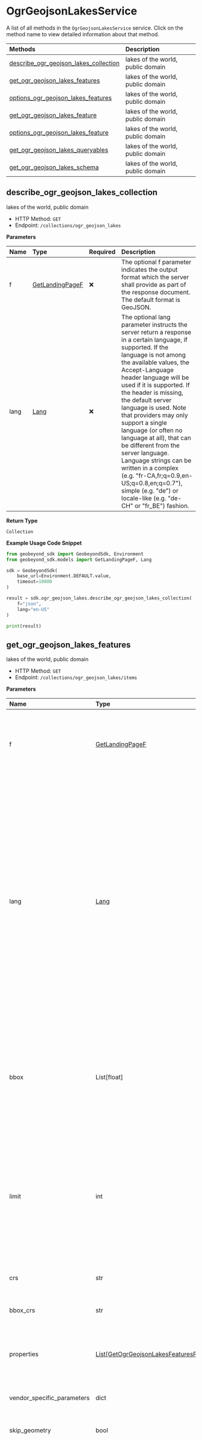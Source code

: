 # OgrGeojsonLakesService

A list of all methods in the `OgrGeojsonLakesService` service. Click on the method name to view detailed information about that method.

| Methods                                                                         | Description                       |
| :------------------------------------------------------------------------------ | :-------------------------------- |
| [describe_ogr_geojson_lakes_collection](#describe_ogr_geojson_lakes_collection) | lakes of the world, public domain |
| [get_ogr_geojson_lakes_features](#get_ogr_geojson_lakes_features)               | lakes of the world, public domain |
| [options_ogr_geojson_lakes_features](#options_ogr_geojson_lakes_features)       | lakes of the world, public domain |
| [get_ogr_geojson_lakes_feature](#get_ogr_geojson_lakes_feature)                 | lakes of the world, public domain |
| [options_ogr_geojson_lakes_feature](#options_ogr_geojson_lakes_feature)         | lakes of the world, public domain |
| [get_ogr_geojson_lakes_queryables](#get_ogr_geojson_lakes_queryables)           | lakes of the world, public domain |
| [get_ogr_geojson_lakes_schema](#get_ogr_geojson_lakes_schema)                   | lakes of the world, public domain |

## describe_ogr_geojson_lakes_collection

lakes of the world, public domain

- HTTP Method: `GET`
- Endpoint: `/collections/ogr_geojson_lakes`

**Parameters**

| Name | Type                                            | Required | Description                                                                                                                                                                                                                                                                                                                                                                                                                                                                                                                                                                                          |
| :--- | :---------------------------------------------- | :------- | :--------------------------------------------------------------------------------------------------------------------------------------------------------------------------------------------------------------------------------------------------------------------------------------------------------------------------------------------------------------------------------------------------------------------------------------------------------------------------------------------------------------------------------------------------------------------------------------------------- |
| f    | [GetLandingPageF](../models/GetLandingPageF.md) | ❌       | The optional f parameter indicates the output format which the server shall provide as part of the response document. The default format is GeoJSON.                                                                                                                                                                                                                                                                                                                                                                                                                                                 |
| lang | [Lang](../models/Lang.md)                       | ❌       | The optional lang parameter instructs the server return a response in a certain language, if supported. If the language is not among the available values, the Accept-Language header language will be used if it is supported. If the header is missing, the default server language is used. Note that providers may only support a single language (or often no language at all), that can be different from the server language. Language strings can be written in a complex (e.g. "fr-CA,fr;q=0.9,en-US;q=0.8,en;q=0.7"), simple (e.g. "de") or locale-like (e.g. "de-CH" or "fr_BE") fashion. |

**Return Type**

`Collection`

**Example Usage Code Snippet**

```python
from geobeyond_sdk import GeobeyondSdk, Environment
from geobeyond_sdk.models import GetLandingPageF, Lang

sdk = GeobeyondSdk(
    base_url=Environment.DEFAULT.value,
    timeout=10000
)

result = sdk.ogr_geojson_lakes.describe_ogr_geojson_lakes_collection(
    f="json",
    lang="en-US"
)

print(result)
```

## get_ogr_geojson_lakes_features

lakes of the world, public domain

- HTTP Method: `GET`
- Endpoint: `/collections/ogr_geojson_lakes/items`

**Parameters**

| Name                       | Type                                                                                            | Required | Description                                                                                                                                                                                                                                                                                                                                                                                                                                                                                                                                                                                          |
| :------------------------- | :---------------------------------------------------------------------------------------------- | :------- | :--------------------------------------------------------------------------------------------------------------------------------------------------------------------------------------------------------------------------------------------------------------------------------------------------------------------------------------------------------------------------------------------------------------------------------------------------------------------------------------------------------------------------------------------------------------------------------------------------- |
| f                          | [GetLandingPageF](../models/GetLandingPageF.md)                                                 | ❌       | The optional f parameter indicates the output format which the server shall provide as part of the response document. The default format is GeoJSON.                                                                                                                                                                                                                                                                                                                                                                                                                                                 |
| lang                       | [Lang](../models/Lang.md)                                                                       | ❌       | The optional lang parameter instructs the server return a response in a certain language, if supported. If the language is not among the available values, the Accept-Language header language will be used if it is supported. If the header is missing, the default server language is used. Note that providers may only support a single language (or often no language at all), that can be different from the server language. Language strings can be written in a complex (e.g. "fr-CA,fr;q=0.9,en-US;q=0.8,en;q=0.7"), simple (e.g. "de") or locale-like (e.g. "de-CH" or "fr_BE") fashion. |
| bbox                       | List[float]                                                                                     | ❌       | Only features that have a geometry that intersects the bounding box are selected.The bounding box is provided as four or six numbers, depending on whether the coordinate reference system includes a vertical axis (height or depth).                                                                                                                                                                                                                                                                                                                                                               |
| limit                      | int                                                                                             | ❌       | The optional limit parameter limits the number of items that are presented in the response document. Only items are counted that are on the first level of the collection in the response document. Nested objects contained within the explicitly requested items shall not be counted. Minimum = 1. Maximum = 10000. Default = 10.                                                                                                                                                                                                                                                                 |
| crs                        | str                                                                                             | ❌       | Indicates the coordinate reference system for the results.                                                                                                                                                                                                                                                                                                                                                                                                                                                                                                                                           |
| bbox_crs                   | str                                                                                             | ❌       | Indicates the coordinate reference system for the given bbox coordinates.                                                                                                                                                                                                                                                                                                                                                                                                                                                                                                                            |
| properties                 | [List[GetOgrGeojsonLakesFeaturesProperties]](../models/GetOgrGeojsonLakesFeaturesProperties.md) | ❌       | The properties that should be included for each feature. The parameter value is a comma-separated list of property names.                                                                                                                                                                                                                                                                                                                                                                                                                                                                            |
| vendor_specific_parameters | dict                                                                                            | ❌       | Additional "free-form" parameters that are not explicitly defined                                                                                                                                                                                                                                                                                                                                                                                                                                                                                                                                    |
| skip_geometry              | bool                                                                                            | ❌       | This option can be used to skip response geometries for each feature.                                                                                                                                                                                                                                                                                                                                                                                                                                                                                                                                |
| sortby                     | List[str]                                                                                       | ❌       | Specifies a comma-separated list of property names by which the response shall be sorted. If the property name is preceded by a plus (+) sign it indicates an ascending sort for that property. If the property name is preceded by a minus (-) sign it indicates a descending sort for that property. If the property is not preceded by a plus or minus, then the default sort order implied is ascending (+).                                                                                                                                                                                     |
| offset                     | int                                                                                             | ❌       | The optional offset parameter indicates the index within the result set from which the server shall begin presenting results in the response document. The first element has an index of 0 (default).                                                                                                                                                                                                                                                                                                                                                                                                |
| id\_                       | int                                                                                             | ❌       |                                                                                                                                                                                                                                                                                                                                                                                                                                                                                                                                                                                                      |
| scalerank                  | int                                                                                             | ❌       |                                                                                                                                                                                                                                                                                                                                                                                                                                                                                                                                                                                                      |
| name                       | str                                                                                             | ❌       |                                                                                                                                                                                                                                                                                                                                                                                                                                                                                                                                                                                                      |
| name_alt                   | str                                                                                             | ❌       |                                                                                                                                                                                                                                                                                                                                                                                                                                                                                                                                                                                                      |
| admin                      | str                                                                                             | ❌       |                                                                                                                                                                                                                                                                                                                                                                                                                                                                                                                                                                                                      |
| featureclass               | str                                                                                             | ❌       |                                                                                                                                                                                                                                                                                                                                                                                                                                                                                                                                                                                                      |

**Return Type**

`FeatureCollectionGeoJson`

**Example Usage Code Snippet**

```python
from geobeyond_sdk import GeobeyondSdk, Environment
from geobeyond_sdk.models import GetLandingPageF, Lang, dict

sdk = GeobeyondSdk(
    base_url=Environment.DEFAULT.value,
    timeout=10000
)
bbox=[
    0.11
]
properties=[
    "id"
]
vendor_specific_parameters=dict(
    {}
)
sortby=[
    "|T"
]

result = sdk.ogr_geojson_lakes.get_ogr_geojson_lakes_features(
    f="json",
    lang="en-US",
    bbox=bbox,
    limit=10,
    crs="crs",
    bbox_crs="bbox-crs",
    properties=properties,
    vendor_specific_parameters=vendor_specific_parameters,
    skip_geometry=True,
    sortby=sortby,
    offset=4,
    id_=5,
    scalerank=2,
    name="name",
    name_alt="name_alt",
    admin="admin",
    featureclass="featureclass"
)

print(result)
```

## options_ogr_geojson_lakes_features

lakes of the world, public domain

- HTTP Method: `OPTIONS`
- Endpoint: `/collections/ogr_geojson_lakes/items`

**Example Usage Code Snippet**

```python
from geobeyond_sdk import GeobeyondSdk, Environment

sdk = GeobeyondSdk(
    base_url=Environment.DEFAULT.value,
    timeout=10000
)

result = sdk.ogr_geojson_lakes.options_ogr_geojson_lakes_features()

print(result)
```

## get_ogr_geojson_lakes_feature

lakes of the world, public domain

- HTTP Method: `GET`
- Endpoint: `/collections/ogr_geojson_lakes/items/{featureId}`

**Parameters**

| Name       | Type                                            | Required | Description                                                                                                                                                                                                                                                                                                                                                                                                                                                                                                                                                                                          |
| :--------- | :---------------------------------------------- | :------- | :--------------------------------------------------------------------------------------------------------------------------------------------------------------------------------------------------------------------------------------------------------------------------------------------------------------------------------------------------------------------------------------------------------------------------------------------------------------------------------------------------------------------------------------------------------------------------------------------------- |
| feature_id | str                                             | ✅       | local identifier of a feature                                                                                                                                                                                                                                                                                                                                                                                                                                                                                                                                                                        |
| crs        | str                                             | ❌       | Indicates the coordinate reference system for the results.                                                                                                                                                                                                                                                                                                                                                                                                                                                                                                                                           |
| f          | [GetLandingPageF](../models/GetLandingPageF.md) | ❌       | The optional f parameter indicates the output format which the server shall provide as part of the response document. The default format is GeoJSON.                                                                                                                                                                                                                                                                                                                                                                                                                                                 |
| lang       | [Lang](../models/Lang.md)                       | ❌       | The optional lang parameter instructs the server return a response in a certain language, if supported. If the language is not among the available values, the Accept-Language header language will be used if it is supported. If the header is missing, the default server language is used. Note that providers may only support a single language (or often no language at all), that can be different from the server language. Language strings can be written in a complex (e.g. "fr-CA,fr;q=0.9,en-US;q=0.8,en;q=0.7"), simple (e.g. "de") or locale-like (e.g. "de-CH" or "fr_BE") fashion. |

**Return Type**

`FeatureGeoJson`

**Example Usage Code Snippet**

```python
from geobeyond_sdk import GeobeyondSdk, Environment
from geobeyond_sdk.models import GetLandingPageF, Lang

sdk = GeobeyondSdk(
    base_url=Environment.DEFAULT.value,
    timeout=10000
)

result = sdk.ogr_geojson_lakes.get_ogr_geojson_lakes_feature(
    feature_id="featureId",
    crs="crs",
    f="json",
    lang="en-US"
)

print(result)
```

## options_ogr_geojson_lakes_feature

lakes of the world, public domain

- HTTP Method: `OPTIONS`
- Endpoint: `/collections/ogr_geojson_lakes/items/{featureId}`

**Parameters**

| Name       | Type | Required | Description                   |
| :--------- | :--- | :------- | :---------------------------- |
| feature_id | str  | ✅       | local identifier of a feature |

**Example Usage Code Snippet**

```python
from geobeyond_sdk import GeobeyondSdk, Environment

sdk = GeobeyondSdk(
    base_url=Environment.DEFAULT.value,
    timeout=10000
)

result = sdk.ogr_geojson_lakes.options_ogr_geojson_lakes_feature(feature_id="featureId")

print(result)
```

## get_ogr_geojson_lakes_queryables

lakes of the world, public domain

- HTTP Method: `GET`
- Endpoint: `/collections/ogr_geojson_lakes/queryables`

**Parameters**

| Name | Type                                            | Required | Description                                                                                                                                                                                                                                                                                                                                                                                                                                                                                                                                                                                          |
| :--- | :---------------------------------------------- | :------- | :--------------------------------------------------------------------------------------------------------------------------------------------------------------------------------------------------------------------------------------------------------------------------------------------------------------------------------------------------------------------------------------------------------------------------------------------------------------------------------------------------------------------------------------------------------------------------------------------------- |
| f    | [GetLandingPageF](../models/GetLandingPageF.md) | ❌       | The optional f parameter indicates the output format which the server shall provide as part of the response document. The default format is GeoJSON.                                                                                                                                                                                                                                                                                                                                                                                                                                                 |
| lang | [Lang](../models/Lang.md)                       | ❌       | The optional lang parameter instructs the server return a response in a certain language, if supported. If the language is not among the available values, the Accept-Language header language will be used if it is supported. If the header is missing, the default server language is used. Note that providers may only support a single language (or often no language at all), that can be different from the server language. Language strings can be written in a complex (e.g. "fr-CA,fr;q=0.9,en-US;q=0.8,en;q=0.7"), simple (e.g. "de") or locale-like (e.g. "de-CH" or "fr_BE") fashion. |

**Return Type**

`Queryables`

**Example Usage Code Snippet**

```python
from geobeyond_sdk import GeobeyondSdk, Environment
from geobeyond_sdk.models import GetLandingPageF, Lang

sdk = GeobeyondSdk(
    base_url=Environment.DEFAULT.value,
    timeout=10000
)

result = sdk.ogr_geojson_lakes.get_ogr_geojson_lakes_queryables(
    f="json",
    lang="en-US"
)

print(result)
```

## get_ogr_geojson_lakes_schema

lakes of the world, public domain

- HTTP Method: `GET`
- Endpoint: `/collections/ogr_geojson_lakes/schema`

**Parameters**

| Name | Type                                            | Required | Description                                                                                                                                                                                                                                                                                                                                                                                                                                                                                                                                                                                          |
| :--- | :---------------------------------------------- | :------- | :--------------------------------------------------------------------------------------------------------------------------------------------------------------------------------------------------------------------------------------------------------------------------------------------------------------------------------------------------------------------------------------------------------------------------------------------------------------------------------------------------------------------------------------------------------------------------------------------------- |
| f    | [GetLandingPageF](../models/GetLandingPageF.md) | ❌       | The optional f parameter indicates the output format which the server shall provide as part of the response document. The default format is GeoJSON.                                                                                                                                                                                                                                                                                                                                                                                                                                                 |
| lang | [Lang](../models/Lang.md)                       | ❌       | The optional lang parameter instructs the server return a response in a certain language, if supported. If the language is not among the available values, the Accept-Language header language will be used if it is supported. If the header is missing, the default server language is used. Note that providers may only support a single language (or often no language at all), that can be different from the server language. Language strings can be written in a complex (e.g. "fr-CA,fr;q=0.9,en-US;q=0.8,en;q=0.7"), simple (e.g. "de") or locale-like (e.g. "de-CH" or "fr_BE") fashion. |

**Return Type**

`Queryables`

**Example Usage Code Snippet**

```python
from geobeyond_sdk import GeobeyondSdk, Environment
from geobeyond_sdk.models import GetLandingPageF, Lang

sdk = GeobeyondSdk(
    base_url=Environment.DEFAULT.value,
    timeout=10000
)

result = sdk.ogr_geojson_lakes.get_ogr_geojson_lakes_schema(
    f="json",
    lang="en-US"
)

print(result)
```

<!-- This file was generated by liblab | https://liblab.com/ -->
